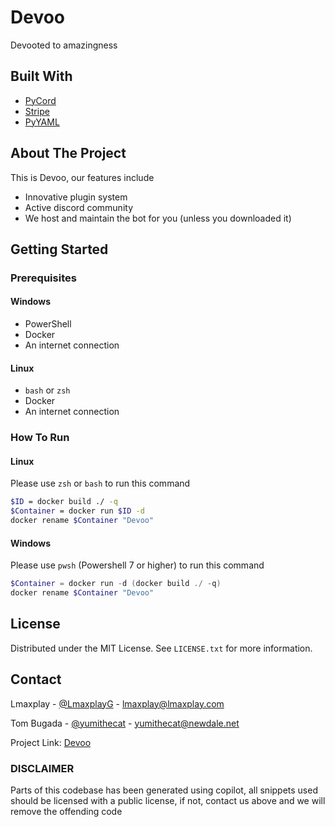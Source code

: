 # Devoo

Devooted to amazingness

## Built With

- [PyCord](https://github.com/Pycord-Development/pycord)
- [Stripe](https://stripe.com/)
- [PyYAML](https://pypi.org/project/PyYAML/)

## About The Project

This is Devoo, our features include

- Innovative plugin system
- Active discord community
- We host and maintain the bot for you (unless you downloaded it)

## Getting Started

### Prerequisites

#### Windows

- PowerShell
- Docker
- An internet connection

#### Linux

- `bash` or `zsh`
- Docker
- An internet connection

### How To Run

#### Linux

Please use `zsh` or `bash` to run this command

```sh
$ID = docker build ./ -q
$Container = docker run $ID -d
docker rename $Container "Devoo"
```

#### Windows

Please use `pwsh` (Powershell 7 or higher) to run this command

```ps1
$Container = docker run -d (docker build ./ -q)
docker rename $Container "Devoo"
```

## License

Distributed under the MIT License. See `LICENSE.txt` for more information.

## Contact

Lmaxplay - [@LmaxplayG](https://github.com/LmaxplayG) - lmaxplay@lmaxplay.com

Tom Bugada - [@yumithecat](https://github.com/yumithecat) - yumithecat@newdale.net

Project Link: [Devoo](https://github.com/LmaxplayG/Devoo)

### DISCLAIMER

Parts of this codebase has been generated using copilot, all snippets used should be licensed with a public license, if not, contact us above and we will remove the offending code
